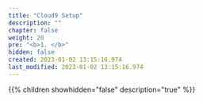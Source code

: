 ```yaml
---
title: "Cloud9 Setup"
description: ""
chapter: false
weight: 20
pre: "<b>1. </b>"
hidden: false
created: 2023-01-02 13:15:16.974
last_modified: 2023-01-02 13:15:16.974
---
```


{{% children showhidden="false" description="true" %}}


